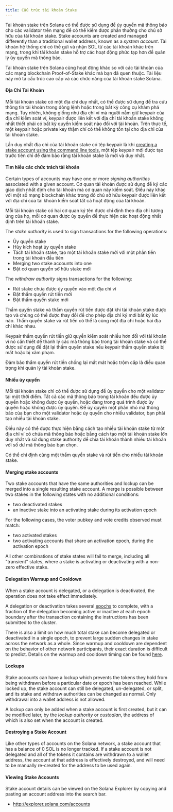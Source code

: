 ```yaml
---
title: Cấu trúc tài khoản Stake
---
```


Tài khoản stake trên Solana có thể được sử dụng để ủy quyền mã thông báo cho các validator trên mạng để có thể kiếm được phần thưởng cho chủ sở hữu của tài khoản stake. Stake accounts are created and managed differently than a traditional wallet address, known as a _system account_. Tài khoản hệ thống chỉ có thể gửi và nhận SOL từ các tài khoản khác trên mạng, trong khi tài khoản stake hỗ trợ các hoạt động phức tạp hơn để quản lý ủy quyền mã thông báo.

Tài khoản stake trên Solana cũng hoạt động khác so với các tài khoản của các mạng blockchain Proof-of-Stake khác mà bạn đã quen thuộc. Tài liệu này mô tả cấu trúc cao cấp và các chức năng của tài khoản stake Solana.

#### Địa Chỉ Tài Khoản

Mỗi tài khoản stake có một địa chỉ duy nhất, có thể được sử dụng để tra cứu thông tin tài khoản trong dòng lệnh hoặc trong bất kỳ công cụ khám phá mạng. Tuy nhiên, không giống như địa chỉ ví mà người nắm giữ keypair của địa chỉ kiểm soát ví, keypair được liên kết với địa chỉ tài khoản stake không nhất thiết phải có bất kỳ quyền kiểm soát nào đối với tài khoản. Trên thực tế, một keypair hoặc private key thậm chí có thể không tồn tại cho địa chỉ của tài khoản stake.

Lần duy nhất địa chỉ của tài khoản stake có tệp keypair là khi [creating a stake account using the command line tools](../cli/delegate-stake.md#create-a-stake-account), một tệp keypair mới được tạo trước tiên chỉ để đảm bảo rằng tài khoản stake là mới và duy nhất.

#### Tìm hiểu các chức trách tài khoản

Certain types of accounts may have one or more _signing authorities_ associated with a given account. Cơ quan tài khoản được sử dụng để ký các giao dịch nhất định cho tài khoản mà cơ quan này kiểm soát. Điều này khác với một số mạng blockchain khác trong đó chủ sở hữu keypair được liên kết với địa chỉ của tài khoản kiểm soát tất cả hoạt động của tài khoản.

Mỗi tài khoản stake có hai cơ quan ký tên được chỉ định theo địa chỉ tương ứng của họ, mỗi cơ quan được ủy quyền để thực hiện các hoạt động nhất định trên tài khoản stake.

The _stake authority_ is used to sign transactions for the following operations:

- Ủy quyền stake
- Hủy kích hoạt ủy quyền stake
- Tách tài khoản stake, tạo một tài khoản stake mới với một phần tiền trong tài khoản đầu tiên
- Merging two stake accounts into one
- Đặt cơ quan quyền sở hữu stake mới

The _withdraw authority_ signs transactions for the following:

- Rút stake chưa được ủy quyền vào một địa chỉ ví
- Đặt thẩm quyền rút tiền mới
- Đặt thẩm quyền stake mới

Thẩm quyền stake và thẩm quyền rút tiền được đặt khi tài khoản stake được tạo và chúng có thể được thay đổi để cho phép địa chỉ ký mới bất kỳ lúc nào. Thẩm quyền stake và rút tiền có thể là cùng một địa chỉ hoặc hai địa chỉ khác nhau.

Keypair thẩm quyền rút tiền giữ quyền kiểm soát nhiều hơn đối với tài khoản vì nó cần thiết để thanh lý các mã thông báo trong tài khoản stake và có thể được sử dụng để đặt lại thẩm quyền stake nếu keypair thẩm quyền stake bị mất hoặc bị xâm phạm.

Đảm bảo thẩm quyền rút tiền chống lại mất mát hoặc trộm cắp là điều quan trọng khi quản lý tài khoản stake.

#### Nhiều ủy quyền

Mỗi tài khoản stake chỉ có thể được sử dụng để ủy quyền cho một validator tại một thời điểm. Tất cả các mã thông báo trong tài khoản đều được ủy quyền hoặc không được ủy quyền, hoặc đang trong quá trình được ủy quyền hoặc không được ủy quyền. Để ủy quyền một phần nhỏ mã thông báo của bạn cho một validator hoặc ủy quyền cho nhiều validator, bạn phải tạo nhiều tài khoản stake.

Điều này có thể được thực hiện bằng cách tạo nhiều tài khoản stake từ một địa chỉ ví có chứa mã thông báo hoặc bằng cách tạo một tài khoản stake lớn duy nhất và sử dụng stake authority để chia tài khoản thành nhiều tài khoản với số dư mã thông báo bạn chọn.

Có thể chỉ định cùng một thẩm quyền stake và rút tiền cho nhiều tài khoản stake.

#### Merging stake accounts

Two stake accounts that have the same authorities and lockup can be merged into a single resulting stake account. A merge is possible between two stakes in the following states with no additional conditions:

- two deactivated stakes
- an inactive stake into an activating stake during its activation epoch

For the following cases, the voter pubkey and vote credits observed must match:

- two activated stakes
- two activating accounts that share an activation epoch, during the activation epoch

All other combinations of stake states will fail to merge, including all "transient" states, where a stake is activating or deactivating with a non-zero effective stake.

#### Delegation Warmup and Cooldown

When a stake account is delegated, or a delegation is deactivated, the operation does not take effect immediately.

A delegation or deactivation takes several [epochs](../terminology.md#epoch) to complete, with a fraction of the delegation becoming active or inactive at each epoch boundary after the transaction containing the instructions has been submitted to the cluster.

There is also a limit on how much total stake can become delegated or deactivated in a single epoch, to prevent large sudden changes in stake across the network as a whole. Since warmup and cooldown are dependent on the behavior of other network participants, their exact duration is difficult to predict. Details on the warmup and cooldown timing can be found [here](../cluster/stake-delegation-and-rewards.md#stake-warmup-cooldown-withdrawal).

#### Lockups

Stake accounts can have a lockup which prevents the tokens they hold from being withdrawn before a particular date or epoch has been reached. While locked up, the stake account can still be delegated, un-delegated, or split, and its stake and withdraw authorities can be changed as normal. Only withdrawal into a wallet address is not allowed.

A lockup can only be added when a stake account is first created, but it can be modified later, by the _lockup authority_ or _custodian_, the address of which is also set when the account is created.

#### Destroying a Stake Account

Like other types of accounts on the Solana network, a stake account that has a balance of 0 SOL is no longer tracked. If a stake account is not delegated and all of the tokens it contains are withdrawn to a wallet address, the account at that address is effectively destroyed, and will need to be manually re-created for the address to be used again.

#### Viewing Stake Accounts

Stake account details can be viewed on the Solana Explorer by copying and pasting an account address into the search bar.

- http://explorer.solana.com/accounts
